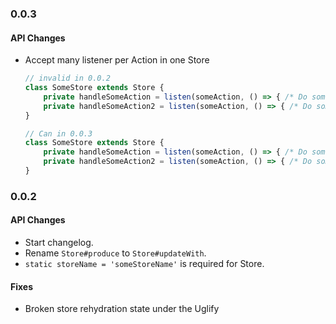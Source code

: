 ### 0.0.3
#### API Changes
- Accept many listener per Action in one Store
  ```ts
  // invalid in 0.0.2
  class SomeStore extends Store {
      private handleSomeAction = listen(someAction, () => { /* Do something */ })
      private handleSomeAction2 = listen(someAction, () => { /* Do something */ }) // error!
  }

  // Can in 0.0.3
  class SomeStore extends Store {
      private handleSomeAction = listen(someAction, () => { /* Do something */ })
      private handleSomeAction2 = listen(someAction, () => { /* Do something */ })
  }
  ```

### 0.0.2
#### API Changes
- Start changelog.
- Rename `Store#produce` to `Store#updateWith`.
- `static storeName = 'someStoreName'` is required for Store.

#### Fixes
- Broken store rehydration state under the Uglify
